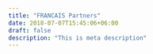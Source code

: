```yaml
---
title: "FRANCAIS Partners"
date: 2018-07-07T15:45:06+06:00
draft: false
description: "This is meta description"
---
```

